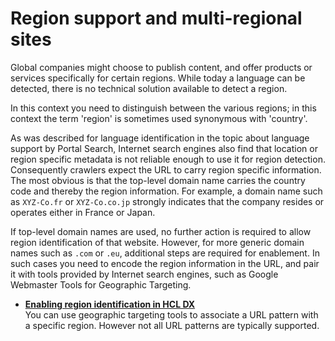 # Region support and multi-regional sites

Global companies might choose to publish content, and offer products or services specifically for certain regions. While today a language can be detected, there is no technical solution available to detect a region.

In this context you need to distinguish between the various regions; in this context the term 'region' is sometimes used synonymous with 'country'.

As was described for language identification in the topic about language support by Portal Search, Internet search engines also find that location or region specific metadata is not reliable enough to use it for region detection. Consequently crawlers expect the URL to carry region specific information. The most obvious is that the top-level domain name carries the country code and thereby the region information. For example, a domain name such as `XYZ-Co.fr` or `XYZ-Co.co.jp` strongly indicates that the company resides or operates either in France or Japan.

If top-level domain names are used, no further action is required to allow region identification of that website. However, for more generic domain names such as `.com` or `.eu`, additional steps are required for enablement. In such cases you need to encode the region information in the URL, and pair it with tools provided by Internet search engines, such as Google Webmaster Tools for Geographic Targeting.


-   **[Enabling region identification in HCL DX](srrt_nbl_regio_id.md)**  
You can use geographic targeting tools to associate a URL pattern with a specific region. However not all URL patterns are typically supported.


